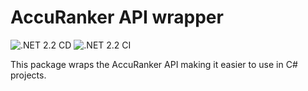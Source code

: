 # AccuRanker API wrapper

![.NET 2.2 CD](https://github.com/dentsudatalab/accuranker/workflows/.NET%202.2%20CD/badge.svg) ![.NET 2.2 CI](https://github.com/dentsudatalab/accuranker/workflows/.NET%202.2%20CI/badge.svg)

This package wraps the AccuRanker API making it easier to use in C# projects.
